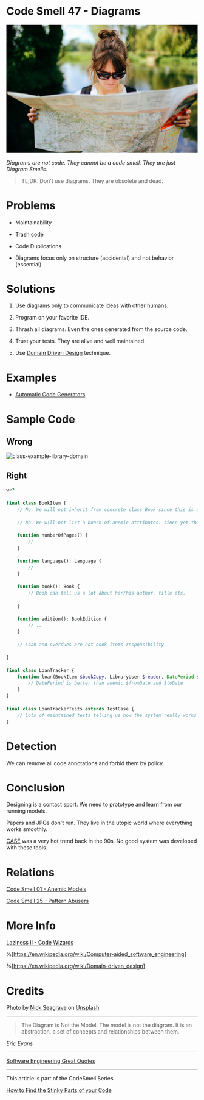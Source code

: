 # Code Smell 47 - Diagrams

![Code Smell 47 - Diagrams](Code%20Smell%2047%20-%20Diagrams.jpg)

*Diagrams are not code. They cannot be a code smell. They are just Diagram Smells.*

> TL;DR: Don't use diagrams. They are obsolete and dead.

# Problems

- Maintainability

- Trash code

- Code Duplications

- Diagrams focus only on structure (accidental) and not behavior (essential).

# Solutions

1. Use diagrams only to communicate ideas with other humans.

2. Program on your favorite IDE.

3. Thrash all diagrams. Even the ones generated from the source code.

4. Trust your tests. They are alive and well maintained.

5. Use [Domain Driven Design](https://en.wikipedia.org/wiki/Domain-driven_design) technique.

# Examples

- [Automatic Code Generators](https://github.com/mcsee/Software-Design-Articles/tree/main/Articles/Theory/Laziness%20II%20-%20Code%20Wizards/readme.md)

# Sample Code

## Wrong

![class-example-library-domain](https://cdn.hashnode.com/res/hashnode/image/upload/v1607469295593/BHMBjTokB.png)

## Right

[Gist Url]: # (https://gist.github.com/mcsee/36f0af6785ea36a05c3ec394fa71e4e8)
```php
w<?

final class BookItem {
    // No. We will not inherit from concrete class Book since this is another smell

    // No. We will not list a bunch of anemic attributes. since yet this is another smell

    function numberOfPages() {
        //
    }

    function language(): Language {
        //
    }

    function book(): Book {
        // Book can tell us a lot about her/his author, title etc.

    }

    function edition(): BookEdition {
        // ..
    }

    // Loan and overdues are not book items responsibility

}

final class LoanTracker {
    function loan(BookItem $bookCopy, LibraryUser $reader, DatePeriod $loanDates) {
        // DatePeriod is better than anemic $fromDate and $toDate
    }
}

final class LoanTrackerTests extends TestCase {
    // Lots of maintained tests telling us how the system really works
}
```

# Detection

We can remove all code annotations and forbid them by policy. 

# Conclusion

Designing is a contact sport. We need to prototype and learn from our running models. 

Papers and JPGs don't run. They live in the utopic world where everything works smoothly.

[CASE](https://en.wikipedia.org/wiki/Computer-aided_software_engineering) was a very hot trend back in the 90s. 
No good system was developed with these tools.

# Relations

[Code Smell 01 - Anemic Models](https://github.com/mcsee/Software-Design-Articles/tree/main/Articles/Code%20Smells/Code%20Smell%2001%20-%20Anemic%20Models/readme.md)

[Code Smell 25 - Pattern Abusers](https://github.com/mcsee/Software-Design-Articles/tree/main/Articles/Code%20Smells/Code%20Smell%2025%20-%20Pattern%20Abusers/readme.md)
 
# More Info

[Laziness II - Code Wizards](https://github.com/mcsee/Software-Design-Articles/tree/main/Articles/Theory/Laziness%20II%20-%20Code%20Wizards/readme.md)

%[https://en.wikipedia.org/wiki/Computer-aided_software_engineering]

%[https://en.wikipedia.org/wiki/Domain-driven_design]

# Credits

Photo by [Nick Seagrave](https://unsplash.com/@seagrave) on [Unsplash](https://unsplash.com/s/photos/map)

* * *

> The Diagram is Not the Model. The model is not the diagram. It is an abstraction, a set of concepts and relationships between them.

_Eric Evans_

* * *
 
[Software Engineering Great Quotes](https://github.com/mcsee/Software-Design-Articles/tree/main/Articles/Quotes/Software%20Engineering%20Great%20Quotes/readme.md)

* * *

This article is part of the CodeSmell Series.

[How to Find the Stinky Parts of your Code](https://github.com/mcsee/Software-Design-Articles/tree/main/Articles/Code%20Smells/How%20to%20Find%20the%20Stinky%20parts%20of%20your%20Code/readme.md)